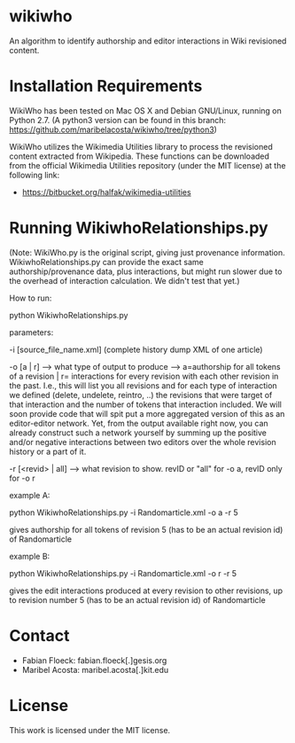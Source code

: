 wikiwho
=======
An algorithm to identify authorship and editor interactions in Wiki revisioned content.

Installation Requirements
========================
WikiWho has been tested on Mac OS X and Debian GNU/Linux, running on Python 2.7. 
(A python3 version can be found in this branch: https://github.com/maribelacosta/wikiwho/tree/python3)

WikiWho utilizes the Wikimedia Utilities library to process the revisioned content extracted from Wikipedia. 
These functions can be downloaded from the official Wikimedia Utilities repository (under the MIT license) at the
following link:
* https://bitbucket.org/halfak/wikimedia-utilities

Running WikiwhoRelationships.py  
===============
(Note: WikiWho.py is the original script, giving just provenance information. WikiwhoRelationships.py can provide the exact same authorship/provenance data, plus interactions, but might run slower due to the overhead of interaction calculation. We didn't test that yet.)

How to run:

python WikiwhoRelationships.py 

parameters: 

-i \[source_file_name.xml\] (complete history dump XML of one article)

-o [a | r] --> what type of output to produce --> a=authorship for all tokens of a revision | r= interactions for every revision with each other revision in the past. I.e., this will list you all revisions and for each type of interaction we defined (delete, undelete, reintro, ..) the revisions that were target of that interaction and the number of tokens that interaction included. We will soon provide code that will spit put a more aggregated version of this as an editor-editor network. Yet, from the output available right now, you can already construct such a network yourself by summing up the positive and/or negative interactions between two editors over the whole revision history or a part of it.

-r [\<revid\> | all] --> what revision to show. revID or "all" for -o a, revID only for -o r 


example A:

python WikiwhoRelationships.py -i Randomarticle.xml -o a -r 5

gives authorship for all tokens of revision 5 (has to be an actual revision id) of Randomarticle

example B:

python WikiwhoRelationships.py -i Randomarticle.xml -o r -r 5

gives the edit interactions produced at every revision to other revisions, up to revision number 5 (has to be an actual revision id) of Randomarticle




Contact
=======
* Fabian Floeck: fabian.floeck[.]gesis.org
* Maribel Acosta: maribel.acosta[.]kit.edu

License
=======
This work is licensed under the MIT license.
